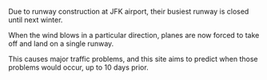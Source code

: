 Due to runway construction at JFK airport, their busiest runway is closed until next winter.

When the wind blows in a particular direction, planes are now forced to take off and land on a single runway.

This causes major traffic problems, and this site aims to predict when those problems would occur, up to 10 days prior.
